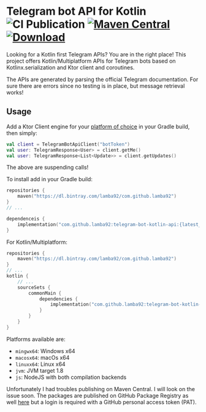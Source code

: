 # Telegram bot API for Kotlin ![CI Publication](https://github.com/lamba92/telegram-bot-kotlin-api/workflows/CI%20Publication/badge.svg) [![Maven Central](https://maven-badges.herokuapp.com/maven-central/com.github.lamba92/telegram-bot-kotlin-api/badge.svg)](https://maven-badges.herokuapp.com/maven-central/com.github.lamba92/telegram-bot-kotlin-api) [ ![Download](https://api.bintray.com/packages/lamba92/com.github.lamba92/telegram-bot-kotlin-api/images/download.svg) ](https://bintray.com/lamba92/com.github.lamba92/telegram-bot-kotlin-api/_latestVersion)

Looking for a Kotlin first Telegram APIs? You are in the right place! This project offers Kotlin/Multiplatform APIs for
Telegram bots based on Kotlinx.serialization and Ktor client and coroutines.

The APIs are generated by parsing the official Telegram documentation. For sure there are errors since no testing is in
place, but message retrieval works!

## Usage

Add a Ktor Client engine for your [platform of choice](https://ktor.io/docs/http-client-engines.html) in your Gradle
build, then simply:

```kotlin
val client = TelegramBotApiClient("botToken")
val user: TelegramResponse<User> = client.getMe()
val user: TelegramResponse<List<Update>> = client.getUpdates()
```

The above are suspending calls!

To install add in your Gradle build:

```kotlin
repositories {
    maven("https://dl.bintray.com/lamba92/com.github.lamba92")
}
// ...

dependenceis {
    implementation("com.github.lamba92:telegram-bot-kotlin-api:{latest_version}")
}
```

For Kotlin/Multiplatform:

```kotlin
repositories {
    maven("https://dl.bintray.com/lamba92/com.github.lamba92")
}
// ...
kotlin {
    // ...
    sourceSets {
        commonMain {
            dependencies {
                implementation("com.github.lamba92:telegram-bot-kotlin-api:{latest_version}")
            }
        }
    }
}
```

Platforms available are:

- `mingwx64`: Windows x64
- `macosx64`: macOs x64
- `linuxx64`: Linux x64
- `jvm`: JVM target 1.8
- `js`: NodeJS with both compilation backends

Unfortunately I had troubles publishing on Maven Central. I will look on the issue soon. The packages are published on
GitHub Package Registry as well [here](https://github.com/lamba92?tab=packages&repo_name=telegram-bot-kotlin-api) but a
login is required with a GitHub personal access token (PAT). 
